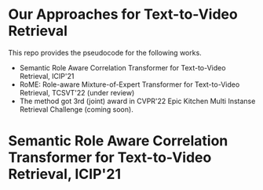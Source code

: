 # Our Approaches for Text-to-Video Retrieval
This repo provides the pseudocode for the following works.
- Semantic Role Aware Correlation Transformer for Text-to-Video Retrieval, ICIP'21
- RoME: Role-aware Mixture-of-Expert Transformer for Text-to-Video Retrieval, TCSVT'22 (under review)
- The method got 3rd (joint) award in CVPR'22 Epic Kitchen Multi Instanse Retrieval Challenge (coming soon).

# Semantic Role Aware Correlation Transformer for Text-to-Video Retrieval, ICIP'21

